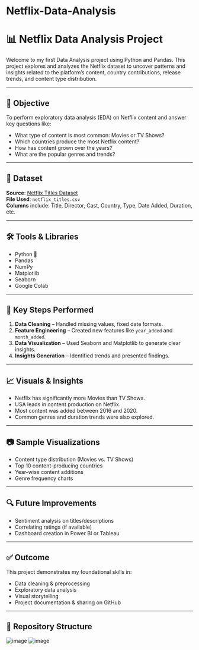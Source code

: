 # Netflix-Data-Analysis
# 📊 Netflix Data Analysis Project

Welcome to my first Data Analysis project using Python and Pandas. This project explores and analyzes the Netflix dataset to uncover patterns and insights related to the platform’s content, country contributions, release trends, and content type distribution.

---
## 🧠 Objective

To perform exploratory data analysis (EDA) on Netflix content and answer key questions like:

- What type of content is most common: Movies or TV Shows?
- Which countries produce the most Netflix content?
- How has content grown over the years?
- What are the popular genres and trends?

---
## 📂 Dataset

**Source**: [Netflix Titles Dataset](https://www.kaggle.com/datasets/shivamb/netflix-shows)  
**File Used**: `netflix_titles.csv`  
**Columns** include: Title, Director, Cast, Country, Type, Date Added, Duration, etc.

---

## 🛠️ Tools & Libraries

- Python 🐍
- Pandas
- NumPy
- Matplotlib
- Seaborn
- Google Colab

---

## 📌 Key Steps Performed

1. **Data Cleaning** – Handled missing values, fixed date formats.
2. **Feature Engineering** – Created new features like `year_added` and `month_added`.
3. **Data Visualization** – Used Seaborn and Matplotlib to generate clear insights.
4. **Insights Generation** – Identified trends and presented findings.

---

## 📈 Visuals & Insights

- Netflix has significantly more Movies than TV Shows.
- USA leads in content production on Netflix.
- Most content was added between 2016 and 2020.
- Common genres and duration trends were also explored.

---

## 📷 Sample Visualizations

- Content type distribution (Movies vs. TV Shows)
- Top 10 content-producing countries
- Year-wise content additions
- Genre frequency charts

---

## 🔍 Future Improvements

- Sentiment analysis on titles/descriptions
- Correlating ratings (if available)
- Dashboard creation in Power BI or Tableau

---

## ✅ Outcome

This project demonstrates my foundational skills in:
- Data cleaning & preprocessing
- Exploratory data analysis
- Visual storytelling
- Project documentation & sharing on GitHub

---

## 📌 Repository Structure


![image](https://github.com/user-attachments/assets/05bd5338-5314-4dea-831f-4e06d485ad9e)
![image](https://github.com/user-attachments/assets/8dca7ee0-ed4a-49c8-9594-e27a5383743d)
